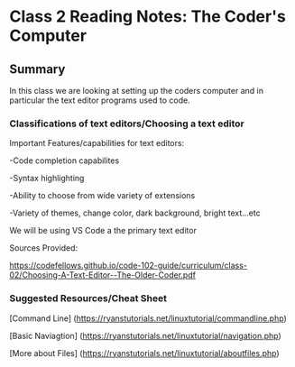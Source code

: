 # Class 2 Reading Notes: The Coder's Computer

## Summary

In this class we are looking at setting up the coders computer and in particular the text editor programs used to code.

### Classifications of text editors/Choosing a text editor

Important Features/capabilities for text editors:

-Code completion capabilites

-Syntax highlighting

-Ability to choose from wide variety of extensions

-Variety of themes, change color, dark background, bright text...etc

 We will be using VS Code a the primary text editor

Sources Provided:

<https://codefellows.github.io/code-102-guide/curriculum/class-02/Choosing-A-Text-Editor--The-Older-Coder.pdf>

### Suggested Resources/Cheat Sheet

 [Command Line] (<https://ryanstutorials.net/linuxtutorial/commandline.php>)

 [Basic Naviagtion] (<https://ryanstutorials.net/linuxtutorial/navigation.php>)

 [More about Files] (<https://ryanstutorials.net/linuxtutorial/aboutfiles.php>)
